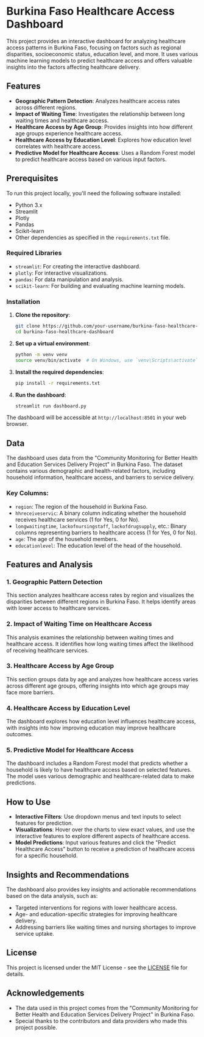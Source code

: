 # Burkina Faso Healthcare Access Dashboard

This project provides an interactive dashboard for analyzing healthcare access patterns in Burkina Faso, focusing on factors such as regional disparities, socioeconomic status, education level, and more. It uses various machine learning models to predict healthcare access and offers valuable insights into the factors affecting healthcare delivery.

## Features

- **Geographic Pattern Detection**: Analyzes healthcare access rates across different regions.
- **Impact of Waiting Time**: Investigates the relationship between long waiting times and healthcare access.
- **Healthcare Access by Age Group**: Provides insights into how different age groups experience healthcare access.
- **Healthcare Access by Education Level**: Explores how education level correlates with healthcare access.
- **Predictive Model for Healthcare Access**: Uses a Random Forest model to predict healthcare access based on various input factors.

## Prerequisites

To run this project locally, you'll need the following software installed:

- Python 3.x
- Streamlit
- Plotly
- Pandas
- Scikit-learn
- Other dependencies as specified in the `requirements.txt` file.

### Required Libraries

- `streamlit`: For creating the interactive dashboard.
- `plotly`: For interactive visualizations.
- `pandas`: For data manipulation and analysis.
- `scikit-learn`: For building and evaluating machine learning models.

### Installation

1. **Clone the repository**:

    ```bash
    git clone https://github.com/your-username/burkina-faso-healthcare-dashboard.git
    cd burkina-faso-healthcare-dashboard
    ```

2. **Set up a virtual environment**:

    ```bash
    python -m venv venv
    source venv/bin/activate  # On Windows, use `venv\Scripts\activate`
    ```

3. **Install the required dependencies**:

    ```bash
    pip install -r requirements.txt
    ```

4. **Run the dashboard**:

    ```bash
    streamlit run dashboard.py
    ```

The dashboard will be accessible at `http://localhost:8501` in your web browser.

## Data

The dashboard uses data from the "Community Monitoring for Better Health and Education Services Delivery Project" in Burkina Faso. The dataset contains various demographic and health-related factors, including household information, healthcare access, and barriers to service delivery.

### Key Columns:

- `region`: The region of the household in Burkina Faso.
- `hhreceiveservic`: A binary column indicating whether the household receives healthcare services (1 for Yes, 0 for No).
- `longwaitingtime`, `lackofnursingstaff`, `lackofdrugsupply`, etc.: Binary columns representing barriers to healthcare access (1 for Yes, 0 for No).
- `age`: The age of the household members.
- `educationlevel`: The education level of the head of the household.

## Features and Analysis

### 1. **Geographic Pattern Detection**
This section analyzes healthcare access rates by region and visualizes the disparities between different regions in Burkina Faso. It helps identify areas with lower access to healthcare services.

### 2. **Impact of Waiting Time on Healthcare Access**
This analysis examines the relationship between waiting times and healthcare access. It identifies how long waiting times affect the likelihood of receiving healthcare services.

### 3. **Healthcare Access by Age Group**
This section groups data by age and analyzes how healthcare access varies across different age groups, offering insights into which age groups may face more barriers.

### 4. **Healthcare Access by Education Level**
The dashboard explores how education level influences healthcare access, with insights into how improving education may improve healthcare outcomes.

### 5. **Predictive Model for Healthcare Access**
The dashboard includes a Random Forest model that predicts whether a household is likely to have healthcare access based on selected features. The model uses various demographic and healthcare-related data to make predictions.

## How to Use

- **Interactive Filters**: Use dropdown menus and text inputs to select features for prediction.
- **Visualizations**: Hover over the charts to view exact values, and use the interactive features to explore different aspects of healthcare access.
- **Model Predictions**: Input various features and click the "Predict Healthcare Access" button to receive a prediction of healthcare access for a specific household.

## Insights and Recommendations

The dashboard also provides key insights and actionable recommendations based on the data analysis, such as:

- Targeted interventions for regions with lower healthcare access.
- Age- and education-specific strategies for improving healthcare delivery.
- Addressing barriers like waiting times and nursing shortages to improve service uptake.

## License

This project is licensed under the MIT License - see the [LICENSE](LICENSE) file for details.

## Acknowledgements

- The data used in this project comes from the "Community Monitoring for Better Health and Education Services Delivery Project" in Burkina Faso.
- Special thanks to the contributors and data providers who made this project possible.
